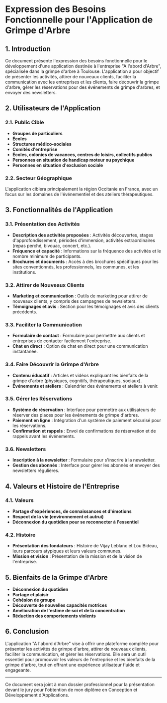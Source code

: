 # Expression des Besoins Fonctionnelle pour l'Application de Grimpe d'Arbre

## 1. Introduction

Ce document présente l'expression des besoins fonctionnelle pour le développement d'une application destinée à l'entreprise "A l'abord d'Arbre", spécialisée dans la grimpe d'arbre à Toulouse. L'application a pour objectif de présenter les activités, attirer de nouveaux clients, faciliter la communication avec les entreprises et les clients, faire découvrir la grimpe d'arbre, gérer les réservations pour des événements de grimpe d'arbres, et envoyer des newsletters.

## 2. Utilisateurs de l'Application

### 2.1. Public Cible

- **Groupes de particuliers**
- **Écoles**
- **Structures médico-sociales**
- **Comités d'entreprise**
- **Écoles, colonies de vacances, centres de loisirs, collectifs publics**
- **Personnes en situation de handicap moteur ou psychique**
- **Personnes en situation d'exclusion sociale**

### 2.2. Secteur Géographique

L'application ciblera principalement la région Occitanie en France, avec un focus sur les domaines de l'événementiel et des ateliers thérapeutiques.

## 3. Fonctionnalités de l'Application

### 3.1. Présentation des Activités

- **Description des activités proposées** : Activités découvertes, stages d'approfondissement, périodes d'immersion, activités extraordinaires (repas perché, bivouac, concert, etc.).
- **Fréquence et capacité** : Informations sur la fréquence des activités et le nombre minimum de participants.
- **Brochures et documents** : Accès à des brochures spécifiques pour les sites conventionnés, les professionnels, les communes, et les institutions.

### 3.2. Attirer de Nouveaux Clients

- **Marketing et communication** : Outils de marketing pour attirer de nouveaux clients, y compris des campagnes de newsletters.
- **Témoignages et avis** : Section pour les témoignages et avis des clients précédents.

### 3.3. Faciliter la Communication

- **Formulaire de contact** : Formulaire pour permettre aux clients et entreprises de contacter facilement l'entreprise.
- **Chat en direct** : Option de chat en direct pour une communication instantanée.

### 3.4. Faire Découvrir la Grimpe d'Arbre

- **Contenu éducatif** : Articles et vidéos expliquant les bienfaits de la grimpe d'arbre (physiques, cognitifs, thérapeutiques, sociaux).
- **Événements et ateliers** : Calendrier des événements et ateliers à venir.

### 3.5. Gérer les Réservations

- **Système de réservation** : Interface pour permettre aux utilisateurs de réserver des places pour les événements de grimpe d'arbres.
- **Paiement en ligne** : Intégration d'un système de paiement sécurisé pour les réservations.
- **Confirmation et rappels** : Envoi de confirmations de réservation et de rappels avant les événements.

### 3.6. Newsletters

- **Inscription à la newsletter** : Formulaire pour s'inscrire à la newsletter.
- **Gestion des abonnés** : Interface pour gérer les abonnés et envoyer des newsletters régulières.

## 4. Valeurs et Histoire de l'Entreprise

### 4.1. Valeurs

- **Partage d'expériences, de connaissances et d'émotions**
- **Respect de la vie (environnement et autrui)**
- **Déconnexion du quotidien pour se reconnecter à l'essentiel**

### 4.2. Histoire

- **Présentation des fondateurs** : Histoire de Vijay Leblanc et Lou Bideau, leurs parcours atypiques et leurs valeurs communes.
- **Mission et vision** : Présentation de la mission et de la vision de l'entreprise.

## 5. Bienfaits de la Grimpe d'Arbre

- **Déconnexion du quotidien**
- **Partage et plaisir**
- **Cohésion de groupe**
- **Découverte de nouvelles capacités motrices**
- **Amélioration de l'estime de soi et de la concentration**
- **Réduction des comportements violents**

## 6. Conclusion

L'application "A l'abord d'Arbre" vise à offrir une plateforme complète pour présenter les activités de grimpe d'arbre, attirer de nouveaux clients, faciliter la communication, et gérer les réservations. Elle sera un outil essentiel pour promouvoir les valeurs de l'entreprise et les bienfaits de la grimpe d'arbre, tout en offrant une expérience utilisateur fluide et engageante.

---

Ce document sera joint à mon dossier professionnel pour la présentation devant le jury pour l'obtention de mon diplôme en Conception et Développement d'Applications.
